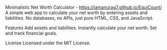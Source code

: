 Minimalistic Net Worth Calculator - https://iamanurag7.github.io/EquiCount/
A simple web app to calculate your net worth by entering assets and liabilities. No databases, no APIs, just pure HTML, CSS, and JavaScript.

Features
Add assets and liabilities.
Instantly calculate your net worth.
Set and track financial goals.

License
Licensed under the MIT License.
